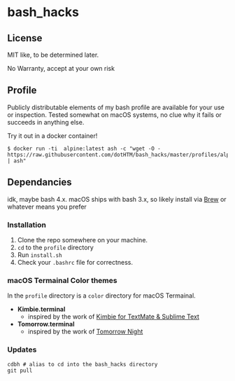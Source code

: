 # bash_hacks

## License

MIT like, to be determined later.

No Warranty, accept at your own risk

## Profile

Publicly distributable elements of my bash profile are available for your use or inspection. Tested somewhat on macOS systems, no clue why it fails or succeeds in anything else. 

Try it out in a docker container!

```shell
$ docker run -ti  alpine:latest ash -c "wget -O - https://raw.githubusercontent.com/dotHTM/bash_hacks/master/profiles/alpine.ash | ash"
```

## Dependancies

idk, maybe bash 4.x. macOS ships with bash 3.x, so likely install via [Brew](brew.sh) or whatever means you prefer

### Installation

1. Clone the repo somewhere on your machine.
2. `cd` to the `profile` directory
3. Run `install.sh`
4. Check your `.bashrc` file for correctness.

### macOS Termainal Color themes

In the `profile` directory is a `color` directory for macOS Termainal.

- **Kimbie.terminal**
    - inspired by the work of [Kimbie for TextMate & Sublime Text](https://github.com/idleberg/Kimbie.tmTheme)
- **Tomorrow.terminal**
    - inspired by the work of [Tomorrow Night](https://github.com/theymaybecoders/sublime-tomorrow-theme)


### Updates

```shell
cdbh # alias to cd into the bash_hacks directory
git pull
```


